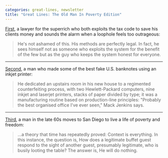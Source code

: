 ```yaml
---
categories: great-lines, newsletter
title: "Great Lines: The Old Man In Poverty Edition"
---
```



[First](https://www.nytimes.com/2003/12/21/magazine/the-way-we-live-now-12-21-03-encounter-the-loophole-artist.html), a lawyer for the superrich who both exploits the tax code to save his clients money and sounds the alarm when a loophole feels too outrageous:

> He's not ashamed of this. His methods are perfectly legal. In fact, he sees himself not as someone who exploits the system for the benefit of the few but as the guy who keeps the system honest for everyone.

***
[Second](https://www.wired.co.uk/article/the-inkjet-counterfeiter), a man who made some of the best fake U.S. banknotes using an inkjet printer:

> He dedicated an upstairs room in his new house to a regimented counterfeiting process, with two Hewlett-Packard computers, nine inkjet and laserjet printers, stacks of paper divided by type; it was a manufacturing routine based on production-line principles: "Probably the best organised office I've ever seen," Mack Jenkins says.

***
[Third](https://www.theatlantic.com/magazine/archive/1977/10/the-gentle-art-of-poverty/308241/), a man in the late 60s moves to San Diego to live a life of poverty and freedom:

> …a theory that time has repeatedly proved: Context is everything. In this instance, the question is, How does a legitimate buffet guest respond to the sight of another guest, presumably legitimate, who is busily looting the table? The answer is, He will do nothing.